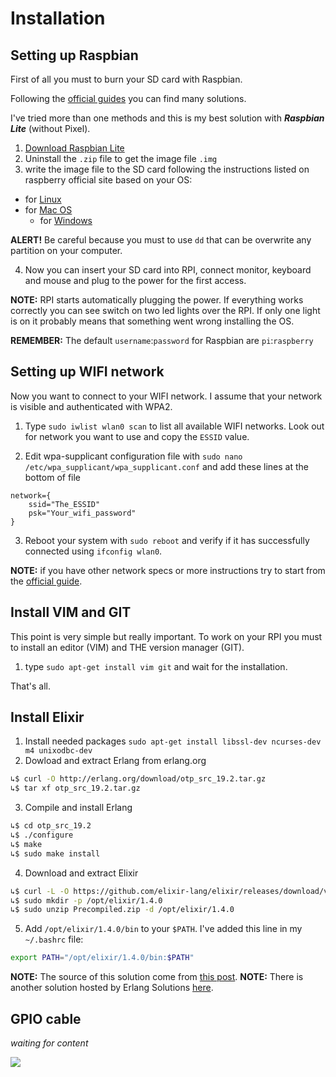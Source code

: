 # Installation

## Setting up Raspbian

First of all you must to burn your SD card with Raspbian.

Following the [official guides](https://www.raspberrypi.org/downloads/) you can find many solutions.

I've tried more than one methods and this is my best solution with ***Raspbian Lite*** (without Pixel).

1. [Download Raspbian Lite](https://downloads.raspberrypi.org/raspbian_lite_latest)
2. Uninstall the `.zip` file to get the image file `.img`
3. write the image file to the SD card following the instructions listed on raspberry official site based on your OS:
- for [Linux](https://www.raspberrypi.org/documentation/installation/installing-images/linux.md)
- for [Mac OS](https://www.raspberrypi.org/documentation/installation/installing-images/mac.md)
    - for [Windows](https://www.raspberrypi.org/documentation/installation/installing-images/windows.md)

**ALERT!** Be careful because you must to use `dd` that can be overwrite any partition on your computer.

4. Now you can insert your SD card into RPI, connect monitor, keyboard and mouse and plug to the power for the first access.

**NOTE:** RPI starts automatically plugging the power. If everything works correctly you can see switch on two led lights over the RPI. If only one light is on it probably means that something went wrong installing the OS.

**REMEMBER:** The default `username`:`password` for Raspbian are `pi`:`raspberry`

## Setting up WIFI network

Now you want to connect to your WIFI network. I assume that your network is visible and authenticated with WPA2.

1. Type `sudo iwlist wlan0 scan` to list all available WIFI networks. Look out for network you want to use and copy the `ESSID` value.

2. Edit wpa-supplicant configuration file with `sudo nano /etc/wpa_supplicant/wpa_supplicant.conf` and add these lines at the bottom of file

```
network={
    ssid="The_ESSID"
    psk="Your_wifi_password"
}
```

3. Reboot your system with `sudo reboot` and verify if it has successfully connected using `ifconfig wlan0`.

**NOTE:** if you have other network specs or more instructions try to start from the [official guide](https://www.raspberrypi.org/documentation/configuration/wireless/wireless-cli.md).

## Install VIM and GIT

This point is very simple but really important. To work on your RPI you must to install an editor (VIM) and THE version manager (GIT).

1. type `sudo apt-get install vim git` and wait for the installation.

That's all.

## Install Elixir

1. Install needed packages `sudo apt-get install libssl-dev ncurses-dev m4 unixodbc-dev`
2. Dowload and extract Erlang from erlang.org
```bash
↳$ curl -O http://erlang.org/download/otp_src_19.2.tar.gz
↳$ tar xf otp_src_19.2.tar.gz
```
3. Compile and install Erlang
```bash
↳$ cd otp_src_19.2
↳$ ./configure
↳$ make
↳$ sudo make install
```
4. Download and extract Elixir
```bash
↳$ curl -L -O https://github.com/elixir-lang/elixir/releases/download/v1.4.0/Precompiled.zip
↳$ sudo mkdir -p /opt/elixir/1.4.0
↳$ sudo unzip Precompiled.zip -d /opt/elixir/1.4.0
```
5. Add `/opt/elixir/1.4.0/bin` to your `$PATH`. I've added this line in my `~/.bashrc` file:
```bash
export PATH="/opt/elixir/1.4.0/bin:$PATH"
```

**NOTE:** The source of this solution come from [this post](http://mattr.info/2016/03/08/elixir-1.2-raspberry-pi.html).
**NOTE:** There is another solution hosted by Erlang Solutions [here](https://www.erlang-solutions.com/resources/download.html).


## GPIO cable

*waiting for content*

![](https://www.element14.com/community/servlet/JiveServlet/previewBody/73950-102-9-339300/pi3_gpio.png)
